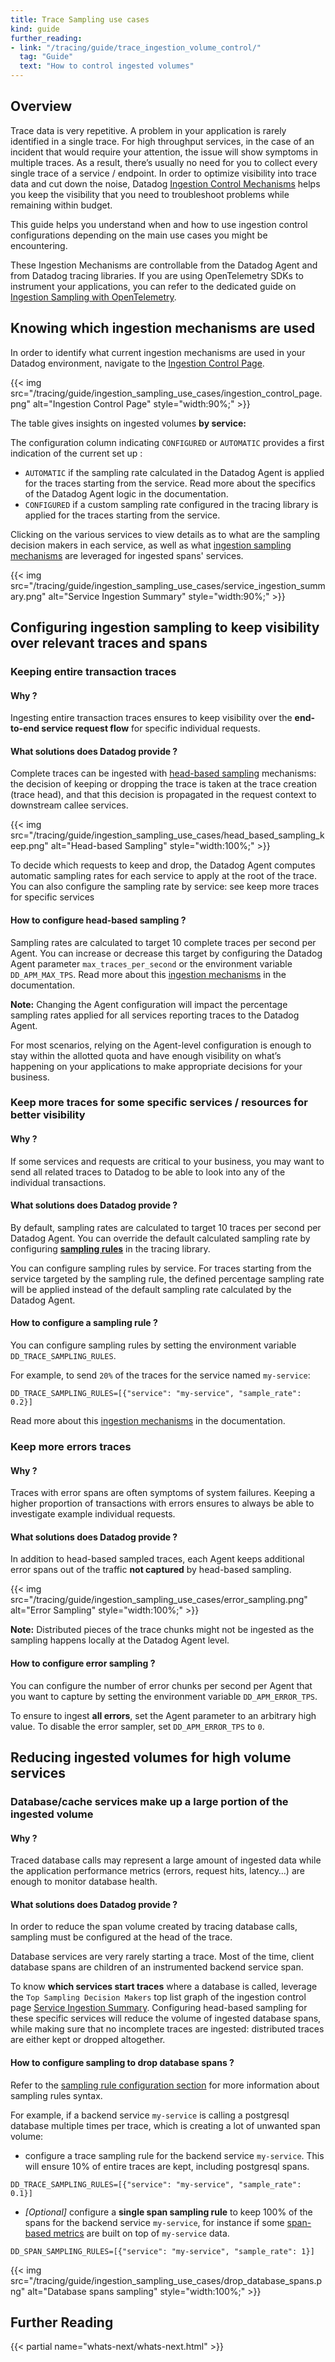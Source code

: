 ```yaml
---
title: Trace Sampling use cases
kind: guide
further_reading:
- link: "/tracing/guide/trace_ingestion_volume_control/"
  tag: "Guide"
  text: "How to control ingested volumes"
---
```


## Overview

Trace data is very repetitive. A problem in your application is rarely identified in a single trace. 
For high throughput services, in the case of an incident that would require your attention, the issue will show symptoms in multiple traces. As a result, there’s usually no need for you to collect every single trace of a service / endpoint. 
In order to optimize visibility into trace data and cut down the noise, Datadog [Ingestion Control Mechanisms][1] helps you keep the visibility that you need to troubleshoot problems while remaining within budget.

This guide helps you understand when and how to use ingestion control configurations depending on the main use cases you might be encountering. 

These Ingestion Mechanisms are controllable from the Datadog Agent and from Datadog tracing libraries. If you are using OpenTelemetry SDKs to instrument your applications, you can refer to the dedicated guide on [Ingestion Sampling with OpenTelemetry][2].

## Knowing which ingestion mechanisms are used

In order to identify what current ingestion mechanisms are used in your Datadog environment, navigate to  the [Ingestion Control Page][3].

{{< img src="/tracing/guide/ingestion_sampling_use_cases/ingestion_control_page.png" alt="Ingestion Control Page" style="width:90%;" >}}

The table gives insights on ingested volumes **by service:**

The configuration column indicating `CONFIGURED` or `AUTOMATIC` provides a first indication of the current set up : 
- `AUTOMATIC` if the sampling rate calculated in the Datadog Agent is applied for the traces starting from the service. Read more about the specifics of the Datadog Agent logic in the documentation.
- `CONFIGURED` if a custom sampling rate configured in the tracing library is applied for the traces starting from the service.

Clicking on the various services to view  details as to what are the sampling decision makers in each service, as well as what [ingestion sampling mechanisms][1] are leveraged for ingested spans' services. 

{{< img src="/tracing/guide/ingestion_sampling_use_cases/service_ingestion_summary.png" alt="Service Ingestion Summary" style="width:90%;" >}}

## Configuring ingestion sampling to keep visibility over relevant traces and spans

### Keeping entire transaction traces

#### Why ? 

Ingesting entire transaction traces ensures to keep visibility over the **end-to-end service request flow** for specific individual requests.

#### What solutions does Datadog provide ?

Complete traces can be ingested with [head-based sampling][4] mechanisms: the decision of keeping or dropping the trace is taken at the trace creation (trace head), and that this decision is propagated in the request context to downstream callee services.

{{< img src="/tracing/guide/ingestion_sampling_use_cases/head_based_sampling_keep.png" alt="Head-based Sampling" style="width:100%;" >}}


To decide which requests to keep and drop, the Datadog Agent computes automatic sampling rates for each service to apply at the root of the trace.
You can also configure the sampling rate by service: see keep more traces for specific services

#### How to configure head-based sampling ?

Sampling rates are calculated to target 10 complete traces per second per Agent. You can increase or decrease this target by configuring the Datadog Agent parameter `max_traces_per_second` or the environment variable `DD_APM_MAX_TPS`.
Read more about this [ingestion mechanisms][5] in the documentation.

**Note:** Changing the Agent configuration will impact the percentage sampling rates applied for all services reporting traces to the Datadog Agent.

For most scenarios, relying on the Agent-level configuration is enough to stay within the allotted quota and have enough visibility on what’s happening on your applications to make appropriate decisions for your business. 

### Keep more traces for some specific services / resources for better visibility

#### Why ?

If some services and requests are critical to your business, you may want to send all related traces to Datadog to be able to look into any of the individual transactions.

#### What solutions does Datadog provide ?

By default, sampling rates are calculated to target 10 traces per second per Datadog Agent. You can override the default calculated sampling rate by configuring **[sampling rules][6]** in the tracing library. 

You can configure sampling rules by service. For traces starting from the service targeted by the sampling rule, the defined percentage sampling rate will be applied instead of the default sampling rate calculated by the Datadog Agent.

#### How to configure a sampling rule ?

You can configure sampling rules by setting the environment variable `DD_TRACE_SAMPLING_RULES`. 

For example, to send `20%` of the traces for the service named `my-service`:

```
DD_TRACE_SAMPLING_RULES=[{"service": "my-service", "sample_rate": 0.2}]
```

Read more about this [ingestion mechanisms][6] in the documentation.

### Keep more errors traces

#### Why ?

Traces with error spans are often symptoms of system failures. Keeping a higher proportion of transactions with errors ensures to always be able to investigate example individual requests.

#### What solutions does Datadog provide ?

In addition to head-based sampled traces, each Agent keeps additional error spans out of the traffic **not captured** by head-based sampling. 

{{< img src="/tracing/guide/ingestion_sampling_use_cases/error_sampling.png" alt="Error Sampling" style="width:100%;" >}}

**Note:** Distributed pieces of the trace chunks might not be ingested as the sampling happens locally at the Datadog Agent level.

#### How to configure error sampling ?

You can configure the number of error chunks per second per Agent that you want to capture by setting the environment variable `DD_APM_ERROR_TPS`.

To ensure to ingest **all errors**, set the Agent parameter to an arbitrary high value. To disable the error sampler, set `DD_APM_ERROR_TPS` to `0`.

## Reducing ingested volumes for high volume services

### Database/cache services make up a large portion of the ingested volume

#### Why ? 

Traced database calls may represent a large amount of ingested data while the application performance metrics (errors, request hits, latency…) are enough to monitor database health.

#### What solutions does Datadog provide ?

In order to reduce the span volume created by tracing database calls, sampling must be configured at the head of the trace. 

Database services are very rarely starting a trace. Most of the time, client database spans are children of an instrumented backend service span. 

To know **which services start traces** where a database is called, leverage the `Top Sampling Decision Makers` top list graph of the ingestion control page [Service Ingestion Summary][7]. Configuring head-based sampling for these specific services will reduce the volume of ingested database spans, while making sure that no incomplete traces are ingested: distributed traces are either kept or dropped altogether.

#### How to configure sampling to drop database spans ?

Refer to the [sampling rule configuration section](#how-to-configure-a-sampling-rule) for more information about sampling rules syntax.

For example, if a backend service `my-service` is calling a postgresql database multiple times per trace, which is creating a lot of unwanted span volume: 

- configure a trace sampling rule for the backend service `my-service`. This will ensure 10% of entire traces are kept, including postgresql spans.

```
DD_TRACE_SAMPLING_RULES=[{"service": "my-service", "sample_rate": 0.1}]
```

- _\[Optional\]_ configure a **single span sampling rule** to keep 100% of the spans for the backend service `my-service`, for instance if some [span-based metrics][8] are built on top of `my-service` data.

```
DD_SPAN_SAMPLING_RULES=[{"service": "my-service", "sample_rate": 1}]
```

{{< img src="/tracing/guide/ingestion_sampling_use_cases/drop_database_spans.png" alt="Database spans sampling" style="width:100%;" >}}


## Further Reading

{{< partial name="whats-next/whats-next.html" >}}

[1]: /tracing/trace_pipeline/ingestion_mechanisms/
[2]: /opentelemetry/guide/ingestion_sampling_with_opentelemetry/
[3]: https://app.datadoghq.com/apm/traces/ingestion-control
[4]: /tracing/trace_pipeline/ingestion_mechanisms/#head-based-sampling
[5]: /tracing/trace_pipeline/ingestion_mechanisms/#in-the-agent
[6]: /tracing/trace_pipeline/ingestion_mechanisms/#in-tracing-libraries-user-defined-rules
[7]: /tracing/trace_pipeline/ingestion_controls/#service-ingestion-summary
[8]: /tracing/trace_pipeline/generate_metrics/